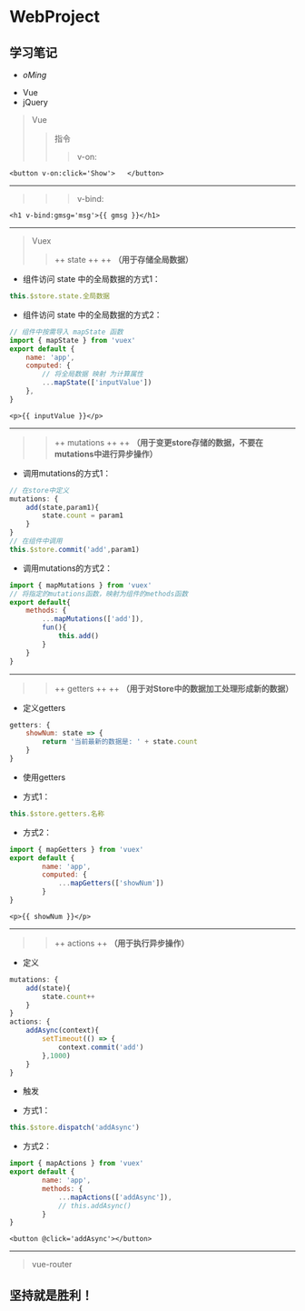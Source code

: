 # WebProject
## 学习笔记
+ *oMing*
 - Vue
 - jQuery

> Vue
>> 指令
>>> v-on:
```
<button v-on:click='Show'>   </button>
```
- - -
>>> v-bind:
```
<h1 v-bind:gmsg='msg'>{{ gmsg }}</h1>
```
- - -

>Vuex
>> ++ state ++ ++  **（用于存储全局数据）**
+ 组件访问 state 中的全局数据的方式1：
```javascript
this.$store.state.全局数据
```
+ 组件访问 state 中的全局数据的方式2：
```javascript
// 组件中按需导入 mapState 函数
import { mapState } from 'vuex'
export default {
	name: 'app',
	computed: {
		// 将全局数据 映射 为计算属性
		...mapState(['inputValue'])
	},
}
```
```
<p>{{ inputValue }}</p>
```
- - -
>> ++ mutations ++ ++  **（用于变更store存储的数据，不要在mutations中进行异步操作）**
+ 调用mutations的方式1：
```javascript
// 在store中定义
mutations: {
	add(state,param1){
		state.count = param1
	}
}
// 在组件中调用
this.$store.commit('add',param1)
```
+ 调用mutations的方式2：
```javascript
import { mapMutations } from 'vuex'
// 将指定的mutations函数，映射为组件的methods函数
export default{
	methods: {
		...mapMutations(['add']),
		fun(){
			this.add()
		}
	}
}
```
- - -
>> ++ getters ++ ++  **（用于对Store中的数据加工处理形成新的数据）**
+ 定义getters
```javascript
getters: {
	showNum: state => {
		return '当前最新的数据是: ' + state.count
	}
}
```
+ 使用getters
 - 方式1：
```javascript
this.$store.getters.名称
```
 - 方式2：
```javascript
import { mapGetters } from 'vuex'
export default {
		name: 'app',
		computed: {
			...mapGetters(['showNum'])
		}
}
```
```
<p>{{ showNum }}</p>
```
- - -
>> ++ actions ++  **（用于执行异步操作）**
+ 定义
```javascript
mutations: {
	add(state){
		state.count++
	}
}
actions: {
	addAsync(context){
		setTimeout(() => {
			context.commit('add')
		},1000)
	}
}
```
+ 触发
 - 方式1：
```javascript
this.$store.dispatch('addAsync')
```
 - 方式2：
```javascript
import { mapActions } from 'vuex'
export default {
		name: 'app',
		methods: {
			...mapActions(['addAsync']),
			// this.addAsync()
		}
}
```
```
<button @click='addAsync'></button>
```
- - -

> vue-router


































## **坚持就是胜利！**